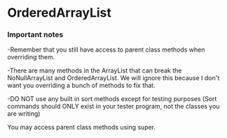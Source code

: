 # OrderedArrayList

### Important notes
-Remember that you still have access to parent class methods when overriding them.

-There are many methods in the ArrayList that can break the NoNullArrayList and OrderedArrayList. We will ignore this because I don't want you overriding a bunch of methods to fix that.

-DO NOT use any built in sort methods except for testing purposes (Sort commands should ONLY exist in your tester program, not the classes you are writing)

You may access parent class methods using super.


